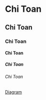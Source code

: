 # Chi Toan
## Chi Toan
### Chi Toan
#### Chi Toan
##### Chi Toan
###### Chi Toan
[Diagram](http://www.plantuml.com/plantuml/png/encoded-diagram-text)
